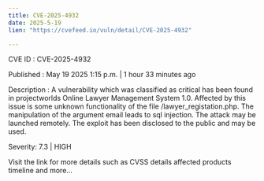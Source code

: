 ```yaml
---
title: CVE-2025-4932
date: 2025-5-19
lien: "https://cvefeed.io/vuln/detail/CVE-2025-4932"

---
```


CVE ID : CVE-2025-4932

Published :  May 19
2025
1:15 p.m. | 1 hour
33 minutes ago

Description : A vulnerability
which was classified as critical
has been found in projectworlds Online Lawyer Management System 1.0. Affected by this issue is some unknown functionality of the file /lawyer_registation.php. The manipulation of the argument email leads to sql injection. The attack may be launched remotely. The exploit has been disclosed to the public and may be used.

Severity: 7.3 | HIGH

Visit the link for more details
such as CVSS details
affected products
timeline
and more...
